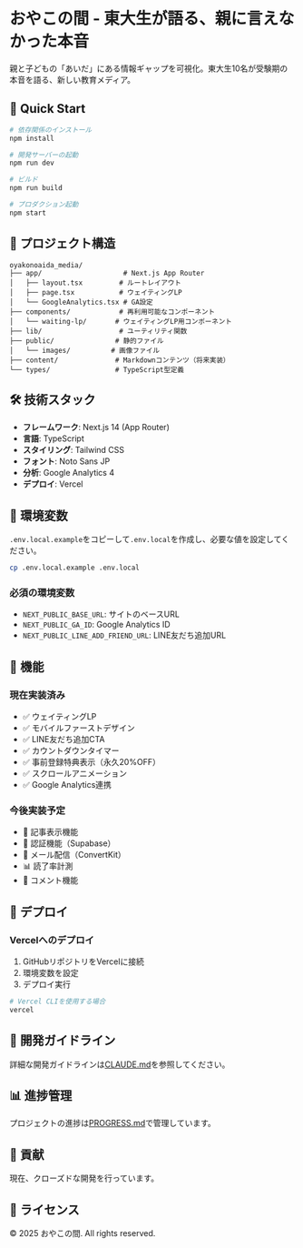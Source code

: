 # おやこの間 - 東大生が語る、親に言えなかった本音

親と子どもの「あいだ」にある情報ギャップを可視化。東大生10名が受験期の本音を語る、新しい教育メディア。

## 🚀 Quick Start

```bash
# 依存関係のインストール
npm install

# 開発サーバーの起動
npm run dev

# ビルド
npm run build

# プロダクション起動
npm start
```

## 📁 プロジェクト構造

```
oyakonoaida_media/
├── app/                    # Next.js App Router
│   ├── layout.tsx         # ルートレイアウト
│   ├── page.tsx           # ウェイティングLP
│   └── GoogleAnalytics.tsx # GA設定
├── components/            # 再利用可能なコンポーネント
│   └── waiting-lp/       # ウェイティングLP用コンポーネント
├── lib/                   # ユーティリティ関数
├── public/               # 静的ファイル
│   └── images/          # 画像ファイル
├── content/              # Markdownコンテンツ（将来実装）
└── types/                # TypeScript型定義

```

## 🛠 技術スタック

- **フレームワーク**: Next.js 14 (App Router)
- **言語**: TypeScript
- **スタイリング**: Tailwind CSS
- **フォント**: Noto Sans JP
- **分析**: Google Analytics 4
- **デプロイ**: Vercel

## 🔧 環境変数

`.env.local.example`をコピーして`.env.local`を作成し、必要な値を設定してください。

```bash
cp .env.local.example .env.local
```

### 必須の環境変数

- `NEXT_PUBLIC_BASE_URL`: サイトのベースURL
- `NEXT_PUBLIC_GA_ID`: Google Analytics ID
- `NEXT_PUBLIC_LINE_ADD_FRIEND_URL`: LINE友だち追加URL

## 📱 機能

### 現在実装済み
- ✅ ウェイティングLP
- ✅ モバイルファーストデザイン
- ✅ LINE友だち追加CTA
- ✅ カウントダウンタイマー
- ✅ 事前登録特典表示（永久20%OFF）
- ✅ スクロールアニメーション
- ✅ Google Analytics連携

### 今後実装予定
- 📝 記事表示機能
- 🔐 認証機能（Supabase）
- 📧 メール配信（ConvertKit）
- 📊 読了率計測
- 💬 コメント機能

## 🚀 デプロイ

### Vercelへのデプロイ

1. GitHubリポジトリをVercelに接続
2. 環境変数を設定
3. デプロイ実行

```bash
# Vercel CLIを使用する場合
vercel
```

## 📝 開発ガイドライン

詳細な開発ガイドラインは[CLAUDE.md](./CLAUDE.md)を参照してください。

## 📊 進捗管理

プロジェクトの進捗は[PROGRESS.md](./PROGRESS.md)で管理しています。

## 🤝 貢献

現在、クローズドな開発を行っています。

## 📄 ライセンス

© 2025 おやこの間. All rights reserved.